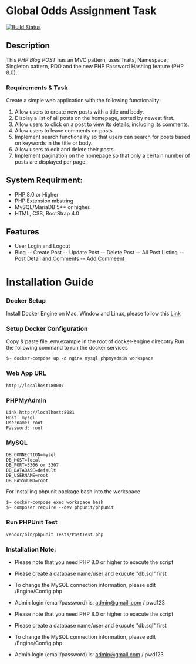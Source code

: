 # Global Odds Assignment Task

[![Build Status](https://travis-ci.org/joemccann/dillinger.svg?branch=master)](https://travis-ci.org/joemccann/dillinger)

## Description

This *PHP Blog POST* has an MVC pattern, uses Traits, Namespace, Singleton pattern, PDO and the new PHP Password Hashing feature (PHP 8.0).

### Requirements & Task 
Create a simple web application with the following functionality:
1. Allow users to create new posts with a title and body.
2. Display a list of all posts on the homepage, sorted by newest first.
3. Allow users to click on a post to view its details, including its comments.
4. Allow users to leave comments on posts.
5. Implement search functionality so that users can search for posts based on
keywords in the title or body.
6. Allow users to edit and delete their posts.
7. Implement pagination on the homepage so that only a certain number of posts are
displayed per page.

## System Requirment:
- PHP 8.0 or Higher
- PHP Extension mbstring
- MySQL/MariaDB 5** or higher.
- HTML, CSS, BootStrap 4.0

## Features
- User Login and Logout
- Blog
-- Create Post
-- Update Post
-- Delete Post
-- All Post Listing
-- Post Detail and Comments
-- Add Commeent

# Installation Guide

### Docker Setup 

Install Docker Engine on Mac, Window and Linux, please follow this [Link](https://docs.docker.com/engine/install/)

### Setup Docker Configuration

Copy & paste file .env.example in the root of docker-engine direcotry
Run the following command to run the docker services
``` 
$~ docker-compose up -d nginx mysql phpmyadmin workspace
```

### Web App URL
```
http://localhost:8000/
```

### PHPMyAdmin

```
Link http://localhost:8081
Host: mysql
Username: root
Password: root
```

### MySQL
```
DB_CONNECTION=mysql
DB_HOST=local
DB_PORT=3306 or 3307
DB_DATABASE=default
DB_USERNAME=root
DB_PASSWORD=root
```

For Installing phpunit package bash into the workspace
```
$~ docker-compose exec workspace bash
$~ composer require --dev phpunit/phpunit
```
### Run PHPUnit Test
```
vendor/bin/phpunit Tests/PostTest.php
```

### Installation Note:
- Please note that you need PHP 8.0 or higher to execute the script
- Please create a database name/user and exucute "db.sql" first
- To change the MySQL connection information, please edit /Engine/Config.php
- Admin login (email/password) is: admin@gmaill.com / pwd123


- Please note that you need PHP 8.0 or higher to execute the script
- Please create a database name/user and exucute "db.sql" first
- To change the MySQL connection information, please edit /Engine/Config.php
- Admin login (email/password) is: admin@gmail.com / pwd123
